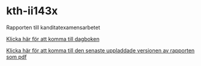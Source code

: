 # kth-ii143x

Rapporten till kanditatexamensarbetet

[Klicka här för att komma till dagboken](Dagbok.md)

[Klicka här för att komma till den senaste uppladdade versionen av rapporten som pdf](report.pdf)
